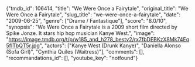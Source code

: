 {"tmdb_id": 106414, "title": "We Were Once a Fairytale", "original_title": "We Were Once a Fairytale", "slug_title": "we-were-once-a-fairytale", "date": "2009-06-25", "genre": ["Drame / Fantastique"], "score": "8.0/10", "synopsis": "We Were Once a Fairytale is a 2009 short film directed by Spike Jonze. It stars hip hop musician Kanye West.", "image": "https://image.tmdb.org/t/p/w185_and_h278_bestv2/rx7fbDEBKzX8Mk74Eq5fITbQT5r.jpg", "actors": ["Kanye West (Drunk Kanye)", "Daniella Alonso (Sofa Girl)", "Cynthia Quiles (Waitress)"], "comments": [], "recommandations_id": [], "youtube_key": "notfound"}